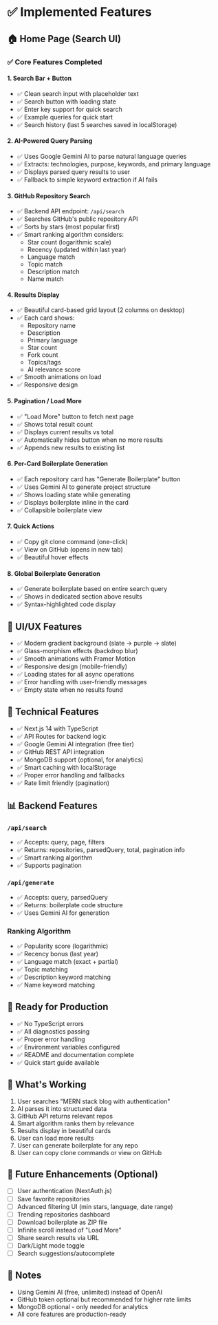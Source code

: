 # ✅ Implemented Features

## 🏠 Home Page (Search UI)

### ✅ Core Features Completed

#### 1. Search Bar + Button
- ✅ Clean search input with placeholder text
- ✅ Search button with loading state
- ✅ Enter key support for quick search
- ✅ Example queries for quick start
- ✅ Search history (last 5 searches saved in localStorage)

#### 2. AI-Powered Query Parsing
- ✅ Uses Google Gemini AI to parse natural language queries
- ✅ Extracts: technologies, purpose, keywords, and primary language
- ✅ Displays parsed query results to user
- ✅ Fallback to simple keyword extraction if AI fails

#### 3. GitHub Repository Search
- ✅ Backend API endpoint: `/api/search`
- ✅ Searches GitHub's public repository API
- ✅ Sorts by stars (most popular first)
- ✅ Smart ranking algorithm considers:
  - Star count (logarithmic scale)
  - Recency (updated within last year)
  - Language match
  - Topic match
  - Description match
  - Name match

#### 4. Results Display
- ✅ Beautiful card-based grid layout (2 columns on desktop)
- ✅ Each card shows:
  - Repository name
  - Description
  - Primary language
  - Star count
  - Fork count
  - Topics/tags
  - AI relevance score
- ✅ Smooth animations on load
- ✅ Responsive design

#### 5. Pagination / Load More
- ✅ "Load More" button to fetch next page
- ✅ Shows total result count
- ✅ Displays current results vs total
- ✅ Automatically hides button when no more results
- ✅ Appends new results to existing list

#### 6. Per-Card Boilerplate Generation
- ✅ Each repository card has "Generate Boilerplate" button
- ✅ Uses Gemini AI to generate project structure
- ✅ Shows loading state while generating
- ✅ Displays boilerplate inline in the card
- ✅ Collapsible boilerplate view

#### 7. Quick Actions
- ✅ Copy git clone command (one-click)
- ✅ View on GitHub (opens in new tab)
- ✅ Beautiful hover effects

#### 8. Global Boilerplate Generation
- ✅ Generate boilerplate based on entire search query
- ✅ Shows in dedicated section above results
- ✅ Syntax-highlighted code display

## 🎨 UI/UX Features

- ✅ Modern gradient background (slate → purple → slate)
- ✅ Glass-morphism effects (backdrop blur)
- ✅ Smooth animations with Framer Motion
- ✅ Responsive design (mobile-friendly)
- ✅ Loading states for all async operations
- ✅ Error handling with user-friendly messages
- ✅ Empty state when no results found

## 🔧 Technical Features

- ✅ Next.js 14 with TypeScript
- ✅ API Routes for backend logic
- ✅ Google Gemini AI integration (free tier)
- ✅ GitHub REST API integration
- ✅ MongoDB support (optional, for analytics)
- ✅ Smart caching with localStorage
- ✅ Proper error handling and fallbacks
- ✅ Rate limit friendly (pagination)

## 📊 Backend Features

### `/api/search`
- ✅ Accepts: query, page, filters
- ✅ Returns: repositories, parsedQuery, total, pagination info
- ✅ Smart ranking algorithm
- ✅ Supports pagination

### `/api/generate`
- ✅ Accepts: query, parsedQuery
- ✅ Returns: boilerplate code structure
- ✅ Uses Gemini AI for generation

### Ranking Algorithm
- ✅ Popularity score (logarithmic)
- ✅ Recency bonus (last year)
- ✅ Language match (exact + partial)
- ✅ Topic matching
- ✅ Description keyword matching
- ✅ Name keyword matching

## 🚀 Ready for Production

- ✅ No TypeScript errors
- ✅ All diagnostics passing
- ✅ Proper error handling
- ✅ Environment variables configured
- ✅ README and documentation complete
- ✅ Quick start guide available

## 🎯 What's Working

1. User searches "MERN stack blog with authentication"
2. AI parses it into structured data
3. GitHub API returns relevant repos
4. Smart algorithm ranks them by relevance
5. Results display in beautiful cards
6. User can load more results
7. User can generate boilerplate for any repo
8. User can copy clone commands or view on GitHub

## 🔮 Future Enhancements (Optional)

- [ ] User authentication (NextAuth.js)
- [ ] Save favorite repositories
- [ ] Advanced filtering UI (min stars, language, date range)
- [ ] Trending repositories dashboard
- [ ] Download boilerplate as ZIP file
- [ ] Infinite scroll instead of "Load More"
- [ ] Share search results via URL
- [ ] Dark/Light mode toggle
- [ ] Search suggestions/autocomplete

## 📝 Notes

- Using Gemini AI (free, unlimited) instead of OpenAI
- GitHub token optional but recommended for higher rate limits
- MongoDB optional - only needed for analytics
- All core features are production-ready
